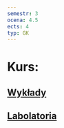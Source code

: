 ```yaml
---
semestr: 3
ocena: 4.5
ects: 4
typ: GK
---
```


# Kurs:
## [Wykłady](/Notatki/Semestr%203/Logika%20układów%20cyfrowych/Wykłady/Wykłady.md)
## [Labolatoria](/Notatki/Semestr%203/Logika%20układów%20cyfrowych/Labolatoria/Labolatoria.md)